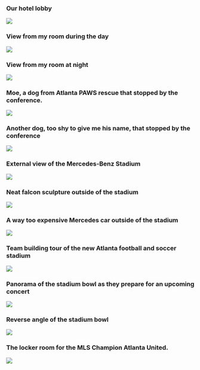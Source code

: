 ### Our hotel lobby 
![](assets/non-conference/20190610_063828.jpg)


### View from my room during the day 
![](assets/non-conference/20190610_173524.jpg)

### View from my room at night 
![](assets/non-conference/20190610_212528.jpg)

### Moe, a dog from Atlanta PAWS rescue that stopped by the conference. 
![](assets/non-conference/20190611_121045.jpg)


### Another dog, too shy to give me his name, that stopped by the conference 
![](assets/non-conference/20190611_121337.jpg)


### External view of the Mercedes-Benz Stadium 
![](assets/non-conference/20190611_154030.jpg)


### Neat falcon sculpture outside of the stadium 
![](assets/non-conference/20190611_154544.jpg)


### A way too expensive Mercedes car outside of the stadium 
![](assets/non-conference/20190611_154621.jpg)


### Team building tour of the new Atlanta football and soccer stadium 
![](assets/non-conference/20190403_110431.jpg)


### Panorama of the stadium bowl as they prepare for an upcoming concert 
![](assets/non-conference/20190611_160417.jpg)


### Reverse angle of the stadium bowl 
![](assets/non-conference/20190611_162916.jpg)


### The locker room for the MLS Champion Atlanta United. 
![](assets/non-conference/20190611_170935.jpg)
